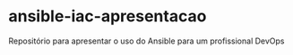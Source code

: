 # ansible-iac-apresentacao
Repositório para apresentar o uso do Ansible para um profissional DevOps
